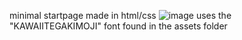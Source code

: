 minimal startpage made in html/css
![image](https://user-images.githubusercontent.com/81969084/126740591-907fa001-fa45-4b0f-99de-ab6e8104caf6.png)
uses the "KAWAIITEGAKIMOJI" font found in the assets folder
